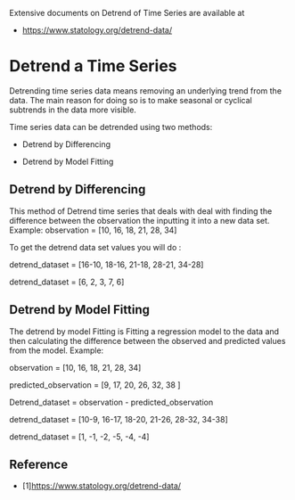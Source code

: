 Extensive documents on Detrend of Time Series are available at

* <https://www.statology.org/detrend-data/>

# Detrend a Time Series

Detrending time series data means removing an underlying trend 
from the data. The main reason for doing so is to make seasonal
or cyclical subtrends in the data more visible.

Time series data can be detrended using two methods:

* Detrend by Differencing

* Detrend by Model Fitting

## Detrend by Differencing

This method of Detrend time series that  deals with deal with finding 
the difference between the observation the inputting it into a new data set.
Example:
observation = [10, 16, 18, 21, 28, 34]

To get the detrend data set values you will do :

detrend_dataset = [16-10, 18-16, 21-18, 28-21, 34-28]

detrend_dataset = [6, 2, 3, 7, 6]

## Detrend by Model Fitting

The detrend by model Fitting is Fitting a regression model to the data and then 
calculating the difference between the observed and predicted values from the model.
Example:

observation = [10, 16, 18, 21, 28, 34]

predicted_observation = [9, 17, 20, 26, 32, 38 ]

Detrend_dataset = observation - predicted_observation

detrend_dataset = [10-9, 16-17, 18-20, 21-26, 28-32, 34-38]

detrend_dataset = [1, -1, -2, -5, -4, -4]


## Reference

* [1]<https://www.statology.org/detrend-data/>
